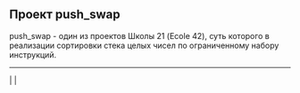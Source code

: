 ## Проект push_swap

push_swap - один из проектов Школы 21 (Ecole 42), суть которого в реализации сортировки стека целых чисел по ограниченному набору инструкций.

-------------
|           |
